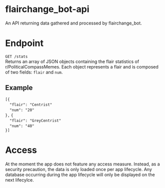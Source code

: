 # flairchange_bot-api
An API returning data gathered and processed by flairchange_bot.

# Endpoint

`GET /stats`  
Returns an array of JSON objects containing the flair statistics of r/PoliticalCompassMemes. Each object represents a flair and is composed of two fields: `flair` and `num`.  
## Example
`[{`  
&emsp;`"flair": "Centrist"`  
&emsp;`"num": "20"`  
`},`
`{`  
&emsp;`"flair": "GreyCentrist"`  
&emsp;`"num": "40"`  
`}]`



# Access
At the moment the app does not feature any access measure. Instead, as a security precaution, the data is only loaded once per app lifecycle. Any database occurring during the app lifecycle will only be displayed on the next lifecylce.